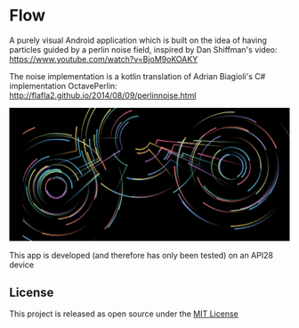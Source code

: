# Flow

A purely visual Android application which is built on the idea of having particles guided by a perlin noise field,
inspired by Dan Shiffman's video: https://www.youtube.com/watch?v=BjoM9oKOAKY

The noise implementation is a kotlin translation of Adrian Biagioli's C# implementation OctavePerlin:
 http://flafla2.github.io/2014/08/09/perlinnoise.html

![flow demo](docs/flow-example.jpg)

This app is developed (and therefore has only been tested) on an API28 device

## License

This project is released as open source under the [MIT License](https://opensource.org/licenses/MIT)